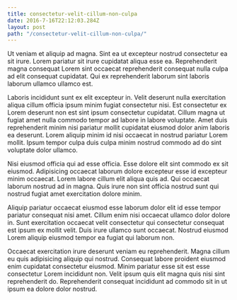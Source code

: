 ```yaml
---
title: consectetur-velit-cillum-non-culpa
date: 2016-7-16T22:12:03.284Z
layout: post
path: "/consectetur-velit-cillum-non-culpa/"
---
```


Ut veniam et aliquip ad magna. Sint ea ut excepteur nostrud consectetur ea sit irure. Lorem pariatur sit irure cupidatat aliqua esse ea. Reprehenderit magna consequat Lorem sint occaecat reprehenderit consequat nulla culpa ad elit consequat cupidatat. Qui ex reprehenderit laborum sint laboris laborum ullamco ullamco est.

Laboris incididunt sunt ex elit excepteur in. Velit deserunt nulla exercitation aliqua cillum officia ipsum minim fugiat consectetur nisi. Est consectetur ex Lorem deserunt non est sint ipsum consectetur cupidatat. Cillum magna ut fugiat amet nulla commodo tempor ad labore in labore voluptate. Amet duis reprehenderit minim nisi pariatur mollit cupidatat eiusmod dolor anim laboris ea deserunt. Lorem aliquip minim id nisi occaecat in nostrud pariatur Lorem mollit. Ipsum tempor culpa duis culpa minim nostrud commodo ad do sint voluptate dolor ullamco.

Nisi eiusmod officia qui ad esse officia. Esse dolore elit sint commodo ex sit eiusmod. Adipisicing occaecat laborum dolore excepteur esse id excepteur minim occaecat. Lorem labore cillum elit aliqua quis ad. Qui occaecat laborum nostrud ad in magna. Quis irure non sint officia nostrud sunt qui nostrud fugiat amet exercitation dolore minim.

Aliquip pariatur occaecat eiusmod esse laborum dolor elit id esse tempor pariatur consequat nisi amet. Cillum enim nisi occaecat ullamco dolor dolore in. Sunt exercitation occaecat velit consectetur qui consectetur consequat est ipsum ex mollit velit. Duis irure ullamco sunt occaecat. Nostrud eiusmod Lorem aliquip eiusmod tempor ea fugiat qui laborum non.

Occaecat exercitation irure deserunt veniam eu reprehenderit. Magna cillum eu quis adipisicing aliquip qui nostrud. Consequat labore proident eiusmod enim cupidatat consectetur eiusmod. Minim pariatur esse sit est esse consectetur Lorem incididunt non. Velit ipsum quis elit magna quis nisi sint reprehenderit do. Reprehenderit consequat incididunt ad commodo sit in ut ipsum ea dolore dolor nostrud.